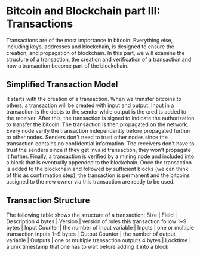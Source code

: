 # Bitcoin and Blockchain part III: Transactions

Transactions are of the most importance in bitcoin. Everything else, including keys, addresses and blockchain, is designed to ensure the creation, and propagation of blockchain. In this part, we will examine the structure of a transaction, the creation and verification of a transaction and how a transaction become part of the blockchain.

## Simplified Transaction Model
It starts with the creation of a transaction. When we transfer bitcoins to others, a transaction will be created with input and output. Input in a transaction is the debts to the sender while output is the credits added to the receiver. After this, the transaction is signed to indicate the authorization to transfer the bitcoin. The transaction is then propagated on the network. Every node verify the transaction independently before propagated further to other nodes. Senders don't need to trust other nodes since the transaction contains no confidential information. The receivers don't have to trust the senders since if they get invalid transaction, they won't propagate it further. Finally, a transaction is verified by a mining node and included into a block that is eventually appended to the blockchain. Once the transaction is added to the blockchain and followed by sufficient blocks (we can think of this as confirmation step), the transaction is permanent and the bitcoins assigned to the new owner via this transaction are ready to be used.

## Transaction Structure
The following table shows the structure of a transaction:
Size       | Field          | Description
4 bytes    | Version        | version of rules this transaction follow
1~9 bytes  | Input Counter  | the number of input
variable   | Inputs         | one or multiple transaction inputs
1~9 bytes  | Output Counter | the number of output
variable   | Outputs        | one or multiple transaction outputs
4 bytes    | Locktime       | a unix timestamp that one has to wait before adding it into a block


